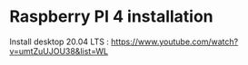 # Raspberry PI 4 installation



Install desktop 20.04 LTS : https://www.youtube.com/watch?v=umtZuUJOU38&list=WL

